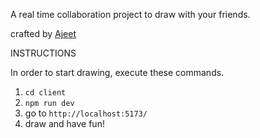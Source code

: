 A real time collaboration project to draw with your friends. 

crafted by [Ajeet](https://x.com/ajeetonx)

INSTRUCTIONS

In order to start drawing, execute these commands.

1. `cd client`
2. `npm run dev`
3. go to `http://localhost:5173/`
4. draw and have fun!
